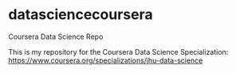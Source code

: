 # datasciencecoursera
Coursera Data Science Repo

This is my repository for the Coursera Data Science Specialization: https://www.coursera.org/specializations/jhu-data-science
